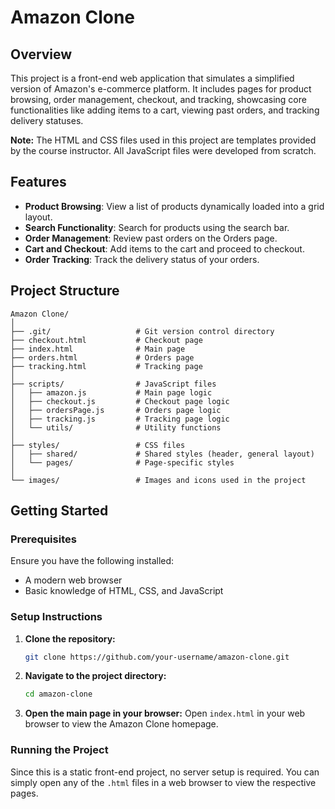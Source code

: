 # Amazon Clone

## Overview

This project is a front-end web application that simulates a simplified version of Amazon's e-commerce platform. It includes pages for product browsing, order management, checkout, and tracking, showcasing core functionalities like adding items to a cart, viewing past orders, and tracking delivery statuses.

**Note:** The HTML and CSS files used in this project are templates provided by the course instructor. All JavaScript files were developed from scratch.

## Features

- **Product Browsing**: View a list of products dynamically loaded into a grid layout.
- **Search Functionality**: Search for products using the search bar.
- **Order Management**: Review past orders on the Orders page.
- **Cart and Checkout**: Add items to the cart and proceed to checkout.
- **Order Tracking**: Track the delivery status of your orders.

## Project Structure

```plaintext
Amazon Clone/
│
├── .git/                   # Git version control directory
├── checkout.html           # Checkout page
├── index.html              # Main page
├── orders.html             # Orders page
├── tracking.html           # Tracking page
│
├── scripts/                # JavaScript files
│   ├── amazon.js           # Main page logic
│   ├── checkout.js         # Checkout page logic
│   ├── ordersPage.js       # Orders page logic
│   ├── tracking.js         # Tracking page logic
│   └── utils/              # Utility functions
│
├── styles/                 # CSS files
│   ├── shared/             # Shared styles (header, general layout)
│   └── pages/              # Page-specific styles
│
└── images/                 # Images and icons used in the project
```

## Getting Started

### Prerequisites

Ensure you have the following installed:
- A modern web browser
- Basic knowledge of HTML, CSS, and JavaScript

### Setup Instructions

1. **Clone the repository:**
   ```bash
   git clone https://github.com/your-username/amazon-clone.git
   ```
2. **Navigate to the project directory:**
   ```bash
   cd amazon-clone
   ```
3. **Open the main page in your browser:**
   Open `index.html` in your web browser to view the Amazon Clone homepage.

### Running the Project

Since this is a static front-end project, no server setup is required. You can simply open any of the `.html` files in a web browser to view the respective pages.
